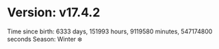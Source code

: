 # Version: v17.4.2
Time since birth: 6333 days, 151993 hours, 9119580 minutes, 547174800 seconds
Season: Winter ❄️
